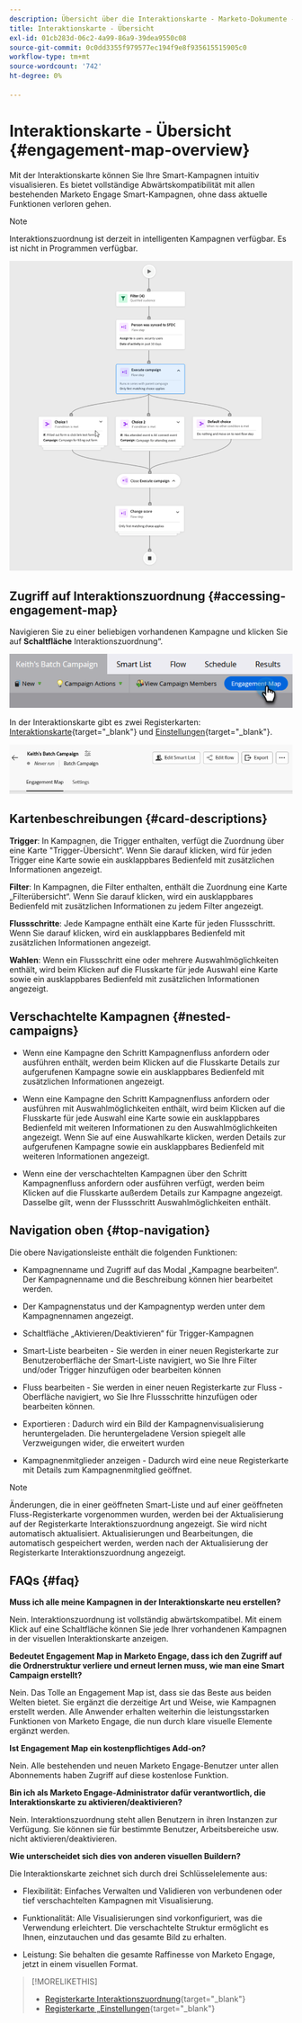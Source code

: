 ```yaml
---
description: Übersicht über die Interaktionskarte - Marketo-Dokumente - Produktdokumentation
title: Interaktionskarte - Übersicht
exl-id: 01cb283d-06c2-4a99-86a9-39dea9550c08
source-git-commit: 0c0dd3355f979577ec194f9e8f935615515905c0
workflow-type: tm+mt
source-wordcount: '742'
ht-degree: 0%

---
```


# Interaktionskarte - Übersicht {#engagement-map-overview}

Mit der Interaktionskarte können Sie Ihre Smart-Kampagnen intuitiv visualisieren. Es bietet vollständige Abwärtskompatibilität mit allen bestehenden Marketo Engage Smart-Kampagnen, ohne dass aktuelle Funktionen verloren gehen.

>[!NOTE]
>
>Interaktionszuordnung ist derzeit in intelligenten Kampagnen verfügbar. Es ist nicht in Programmen verfügbar.

![](assets/engagement-map-overview-1.png)

## Zugriff auf Interaktionszuordnung {#accessing-engagement-map}

Navigieren Sie zu einer beliebigen vorhandenen Kampagne und klicken Sie auf **Schaltfläche** Interaktionszuordnung“.

![](assets/engagement-map-overview-2.png)

In der Interaktionskarte gibt es zwei Registerkarten: [Interaktionskarte](/help/marketo/product-docs/core-marketo-concepts/engagement-map/engagement-map-tab.md){target="_blank"} und [Einstellungen](/help/marketo/product-docs/core-marketo-concepts/engagement-map/settings-tab.md){target="_blank"}.

![](assets/engagement-map-overview-3.png)

## Kartenbeschreibungen {#card-descriptions}

**Trigger**: In Kampagnen, die Trigger enthalten, verfügt die Zuordnung über eine Karte &quot;Trigger-Übersicht“. Wenn Sie darauf klicken, wird für jeden Trigger eine Karte sowie ein ausklappbares Bedienfeld mit zusätzlichen Informationen angezeigt.

**Filter**: In Kampagnen, die Filter enthalten, enthält die Zuordnung eine Karte „Filterübersicht“. Wenn Sie darauf klicken, wird ein ausklappbares Bedienfeld mit zusätzlichen Informationen zu jedem Filter angezeigt.

**Flussschritte**: Jede Kampagne enthält eine Karte für jeden Flussschritt. Wenn Sie darauf klicken, wird ein ausklappbares Bedienfeld mit zusätzlichen Informationen angezeigt.

**Wahlen**: Wenn ein Flussschritt eine oder mehrere Auswahlmöglichkeiten enthält, wird beim Klicken auf die Flusskarte für jede Auswahl eine Karte sowie ein ausklappbares Bedienfeld mit zusätzlichen Informationen angezeigt.

## Verschachtelte Kampagnen {#nested-campaigns}

* Wenn eine Kampagne den Schritt Kampagnenfluss anfordern oder ausführen enthält, werden beim Klicken auf die Flusskarte Details zur aufgerufenen Kampagne sowie ein ausklappbares Bedienfeld mit zusätzlichen Informationen angezeigt.

* Wenn eine Kampagne den Schritt Kampagnenfluss anfordern oder ausführen mit Auswahlmöglichkeiten enthält, wird beim Klicken auf die Flusskarte für jede Auswahl eine Karte sowie ein ausklappbares Bedienfeld mit weiteren Informationen zu den Auswahlmöglichkeiten angezeigt. Wenn Sie auf eine Auswahlkarte klicken, werden Details zur aufgerufenen Kampagne sowie ein ausklappbares Bedienfeld mit weiteren Informationen angezeigt.

* Wenn eine der verschachtelten Kampagnen über den Schritt Kampagnenfluss anfordern oder ausführen verfügt, werden beim Klicken auf die Flusskarte außerdem Details zur Kampagne angezeigt. Dasselbe gilt, wenn der Flussschritt Auswahlmöglichkeiten enthält.

## Navigation oben {#top-navigation}

Die obere Navigationsleiste enthält die folgenden Funktionen:

* Kampagnenname und Zugriff auf das Modal „Kampagne bearbeiten“. Der Kampagnenname und die Beschreibung können hier bearbeitet werden.

* Der Kampagnenstatus und der Kampagnentyp werden unter dem Kampagnennamen angezeigt.

* Schaltfläche „Aktivieren/Deaktivieren“ für Trigger-Kampagnen

* Smart-Liste bearbeiten - Sie werden in einer neuen Registerkarte zur Benutzeroberfläche der Smart-Liste navigiert, wo Sie Ihre Filter und/oder Trigger hinzufügen oder bearbeiten können

* Fluss bearbeiten - Sie werden in einer neuen Registerkarte zur Fluss -Oberfläche navigiert, wo Sie Ihre Flussschritte hinzufügen oder bearbeiten können.

* Exportieren : Dadurch wird ein Bild der Kampagnenvisualisierung heruntergeladen. Die heruntergeladene Version spiegelt alle Verzweigungen wider, die erweitert wurden

* Kampagnenmitglieder anzeigen - Dadurch wird eine neue Registerkarte mit Details zum Kampagnenmitglied geöffnet.

>[!NOTE]
>
>Änderungen, die in einer geöffneten Smart-Liste und auf einer geöffneten Fluss-Registerkarte vorgenommen wurden, werden bei der Aktualisierung auf der Registerkarte Interaktionszuordnung angezeigt. Sie wird nicht automatisch aktualisiert. Aktualisierungen und Bearbeitungen, die automatisch gespeichert werden, werden nach der Aktualisierung der Registerkarte Interaktionszuordnung angezeigt.

## FAQs {#faq}

**Muss ich alle meine Kampagnen in der Interaktionskarte neu erstellen?**

Nein. Interaktionszuordnung ist vollständig abwärtskompatibel. Mit einem Klick auf eine Schaltfläche können Sie jede Ihrer vorhandenen Kampagnen in der visuellen Interaktionskarte anzeigen.

**Bedeutet Engagement Map in Marketo Engage, dass ich den Zugriff auf die Ordnerstruktur verliere und erneut lernen muss, wie man eine Smart Campaign erstellt?**

Nein. Das Tolle an Engagement Map ist, dass sie das Beste aus beiden Welten bietet. Sie ergänzt die derzeitige Art und Weise, wie Kampagnen erstellt werden. Alle Anwender erhalten weiterhin die leistungsstarken Funktionen von Marketo Engage, die nun durch klare visuelle Elemente ergänzt werden.

**Ist Engagement Map ein kostenpflichtiges Add-on?**

Nein. Alle bestehenden und neuen Marketo Engage-Benutzer unter allen Abonnements haben Zugriff auf diese kostenlose Funktion.

**Bin ich als Marketo Engage-Administrator dafür verantwortlich, die Interaktionskarte zu aktivieren/deaktivieren?**

Nein. Interaktionszuordnung steht allen Benutzern in ihren Instanzen zur Verfügung. Sie können sie für bestimmte Benutzer, Arbeitsbereiche usw. nicht aktivieren/deaktivieren.

**Wie unterscheidet sich dies von anderen visuellen Buildern?**

Die Interaktionskarte zeichnet sich durch drei Schlüsselelemente aus:

* Flexibilität: Einfaches Verwalten und Validieren von verbundenen oder tief verschachtelten Kampagnen mit Visualisierung.

* Funktionalität: Alle Visualisierungen sind vorkonfiguriert, was die Verwendung erleichtert. Die verschachtelte Struktur ermöglicht es Ihnen, einzutauchen und das gesamte Bild zu erhalten.

* Leistung: Sie behalten die gesamte Raffinesse von Marketo Engage, jetzt in einem visuellen Format.

>[!MORELIKETHIS]
>
>* [Registerkarte Interaktionszuordnung](/help/marketo/product-docs/core-marketo-concepts/engagement-map/engagement-map-tab.md){target="_blank"}
>* [Registerkarte „Einstellungen](/help/marketo/product-docs/core-marketo-concepts/engagement-map/settings-tab.md){target="_blank"}
